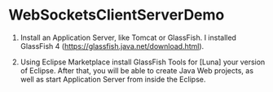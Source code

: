 # WebSocketsClientServerDemo

1. Install an Application Server, like Tomcat or GlassFish. I installed GlassFish 4 (https://glassfish.java.net/download.html).

2. Using Eclipse Marketplace install GlassFish Tools for [Luna] your version of Eclipse. After that, you will be able to create Java Web projects, as well as start Application Server from inside the Eclipse.

